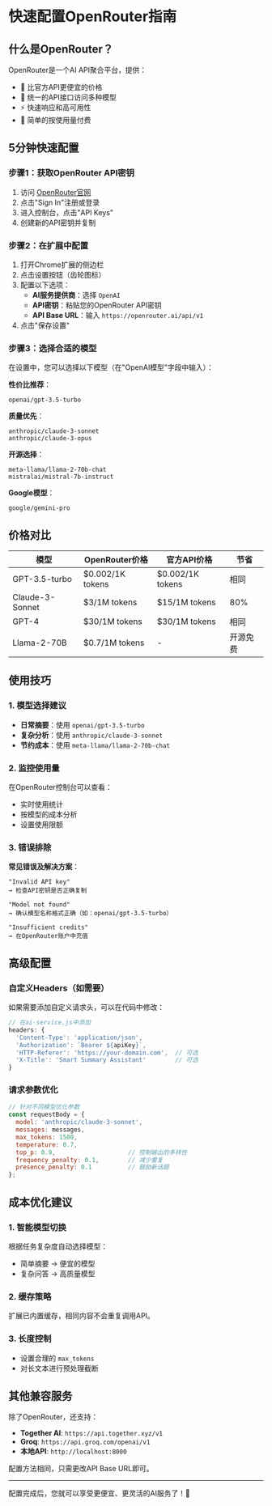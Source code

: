 # 快速配置OpenRouter指南

## 什么是OpenRouter？

OpenRouter是一个AI API聚合平台，提供：
- 🚀 比官方API更便宜的价格
- 🔄 统一的API接口访问多种模型
- ⚡ 快速响应和高可用性
- 🎯 简单的按使用量付费

## 5分钟快速配置

### 步骤1：获取OpenRouter API密钥

1. 访问 [OpenRouter官网](https://openrouter.ai/)
2. 点击"Sign In"注册或登录
3. 进入控制台，点击"API Keys"
4. 创建新的API密钥并复制

### 步骤2：在扩展中配置

1. 打开Chrome扩展的侧边栏
2. 点击设置按钮（齿轮图标）
3. 配置以下选项：
   - **AI服务提供商**：选择 `OpenAI`
   - **API密钥**：粘贴您的OpenRouter API密钥
   - **API Base URL**：输入 `https://openrouter.ai/api/v1`
4. 点击"保存设置"

### 步骤3：选择合适的模型

在设置中，您可以选择以下模型（在"OpenAI模型"字段中输入）：

**性价比推荐**：
```
openai/gpt-3.5-turbo
```

**质量优先**：
```
anthropic/claude-3-sonnet
anthropic/claude-3-opus
```

**开源选择**：
```
meta-llama/llama-2-70b-chat
mistralai/mistral-7b-instruct
```

**Google模型**：
```
google/gemini-pro
```

## 价格对比

| 模型 | OpenRouter价格 | 官方API价格 | 节省 |
|------|----------------|-------------|------|
| GPT-3.5-turbo | $0.002/1K tokens | $0.002/1K tokens | 相同 |
| Claude-3-Sonnet | $3/1M tokens | $15/1M tokens | 80% |
| GPT-4 | $30/1M tokens | $30/1M tokens | 相同 |
| Llama-2-70B | $0.7/1M tokens | - | 开源免费 |

## 使用技巧

### 1. 模型选择建议

- **日常摘要**：使用 `openai/gpt-3.5-turbo`
- **复杂分析**：使用 `anthropic/claude-3-sonnet`
- **节约成本**：使用 `meta-llama/llama-2-70b-chat`

### 2. 监控使用量

在OpenRouter控制台可以查看：
- 实时使用统计
- 按模型的成本分析
- 设置使用限额

### 3. 错误排除

**常见错误及解决方案**：

```
"Invalid API key"
→ 检查API密钥是否正确复制
```

```
"Model not found"
→ 确认模型名称格式正确（如：openai/gpt-3.5-turbo）
```

```
"Insufficient credits"
→ 在OpenRouter账户中充值
```

## 高级配置

### 自定义Headers（如需要）

如果需要添加自定义请求头，可以在代码中修改：

```javascript
// 在ai-service.js中添加
headers: {
  'Content-Type': 'application/json',
  'Authorization': `Bearer ${apiKey}`,
  'HTTP-Referer': 'https://your-domain.com',  // 可选
  'X-Title': 'Smart Summary Assistant'        // 可选
}
```

### 请求参数优化

```javascript
// 针对不同模型优化参数
const requestBody = {
  model: 'anthropic/claude-3-sonnet',
  messages: messages,
  max_tokens: 1500,
  temperature: 0.7,
  top_p: 0.9,                    // 控制输出的多样性
  frequency_penalty: 0.1,        // 减少重复
  presence_penalty: 0.1          // 鼓励新话题
};
```

## 成本优化建议

### 1. 智能模型切换

根据任务复杂度自动选择模型：
- 简单摘要 → 便宜的模型
- 复杂问答 → 高质量模型

### 2. 缓存策略

扩展已内置缓存，相同内容不会重复调用API。

### 3. 长度控制

- 设置合理的 `max_tokens`
- 对长文本进行预处理截断

## 其他兼容服务

除了OpenRouter，还支持：

- **Together AI**: `https://api.together.xyz/v1`
- **Groq**: `https://api.groq.com/openai/v1`
- **本地API**: `http://localhost:8000`

配置方法相同，只需更改API Base URL即可。

---

配置完成后，您就可以享受更便宜、更灵活的AI服务了！🎉